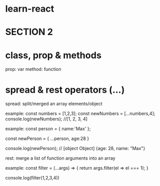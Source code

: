 # learn-react

# SECTION 2

# class, prop & methods

prop: var
method: function

# spread & rest operators (...)

spread: split/merged an array elements/object

example:
const numbers = [1,2,3];
const newNumbers = [...numbers,4];
console.log(newNumbers); //[1, 2, 3, 4]

example:
const person = {
name:'Max'
};

const newPerson = {
...person, age:28
}

console.log(newPerson); // [object Object] {age: 28, name: "Max"}

rest: merge a list of function arguments into an array

example:
const filter = (...args) => {
return args.filter(el => el === 1);
}

console.log(filter(1,2,3,4))
